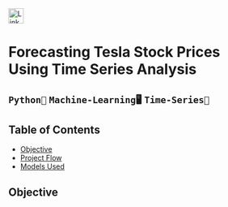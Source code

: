 <a href="https://www.linkedin.com/in/kshitija-chilbule-b98515309/" target="_blank">
  <img src="https://img.shields.io/badge/LinkedIn-Connect-blue?style=flat&logo=linkedin" alt="LinkedIn Badge" style="height: 30px; width: auto;">
</a>

# Forecasting Tesla Stock Prices Using Time Series Analysis

## `Python🐍` `Machine-Learning🖥️` `Time-Series🎢`

## Table of Contents
- [Objective](#objective)
- [Project Flow](#project-flow)
- [Models Used](#models-used)

## Objective


